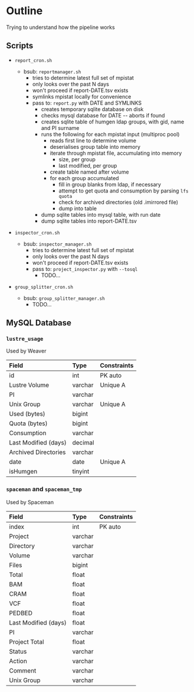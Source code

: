 # Outline

Trying to understand how the pipeline works

## Scripts

* `report_cron.sh`
  * bsub: `reportmanager.sh`
    * tries to determine latest full set of mpistat
    * only looks over the past N days
    * won't proceed if report-DATE.tsv exists
    * symlinks mpistat locally for convenience
    * pass to: `report.py` with DATE and SYMLINKS
      * creates temporary sqlite database on disk
      * checks mysql database for DATE -- aborts if found
      * creates sqlite table of humgen ldap groups, with gid, name and PI surname
      * runs the following for each mpistat input (multiproc pool)
        * reads first line to determine volume
        * deserialises group table into memory
        * iterate through mpistat file, accumulating into memory
          * size, per group
          * last modified, per group
        * create table named after volume
        * for each group accumulated
          * fill in group blanks from ldap, if necessary
          * attempt to get quota and consumption by parsing `lfs quota`
          * check for archived directories (old .imirrored file)
          * dump into table
      * dump sqlite tables into mysql table, with run date
      * dump sqlite tables into report-DATE.tsv

* `inspector_cron.sh`
  * bsub: `inspector_manager.sh`
    * tries to determine latest full set of mpistat
    * only looks over the past N days
    * won't proceed if report-DATE.tsv exists
    * pass to: `project_inspector.py` with `--tosql`
      * TODO...

* `group_splitter_cron.sh`
  * bsub: `group_splitter_manager.sh`
    * TODO...

## MySQL Database

### `lustre_usage`

Used by Weaver

| Field                | Type    | Constraints |
| :------------------- | :------ | :---------- |
| id                   | int     | PK auto     |
| Lustre Volume        | varchar | Unique A    |
| PI                   | varchar |             |
| Unix Group           | varchar | Unique A    |
| Used (bytes)         | bigint  |             |
| Quota (bytes)        | bigint  |             |
| Consumption          | varchar |             |
| Last Modified (days) | decimal |             |
| Archived Directories | varchar |             |
| date                 | date    | Unique A    |
| isHumgen             | tinyint |             |

### `spaceman` and `spaceman_tmp`

Used by Spaceman

| Field                | Type    | Constraints |
| :------------------- | :------ | :---------- |
| index                | int     | PK auto     |
| Project              | varchar |             |
| Directory            | varchar |             |
| Volume               | varchar |             |
| Files                | bigint  |             |
| Total                | float   |             |
| BAM                  | float   |             |
| CRAM                 | float   |             |
| VCF                  | float   |             |
| PEDBED               | float   |             |
| Last Modified (days) | float   |             |
| PI                   | varchar |             |
| Project Total        | float   |             |
| Status               | varchar |             |
| Action               | varchar |             |
| Comment              | varchar |             |
| Unix Group           | varchar |             |
